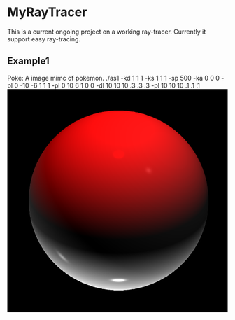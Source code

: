 # MyRayTracer

This is a current ongoing project on a working ray-tracer.
Currently it support easy ray-tracing.


## Example1
Poke: A image mimc of pokemon.
./as1 -kd 1 1 1 -ks 1 1 1 -sp 500 -ka 0 0 0 -pl 0 -10 -6 1 1 1 -pl 0 10 6 1 0 0 -dl 10 10 10 .3 .3 .3 -pl 10 10 10 .1 .1 .1
![alt tag](https://github.com/heyucongtom/MyRayTracer/blob/master/Raytracer/pics/p1.png)
